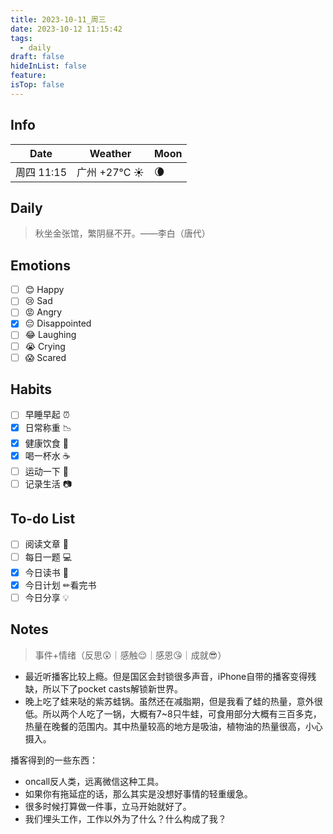 ```yaml
---
title: 2023-10-11_周三
date: 2023-10-12 11:15:42
tags:
  - daily
draft: false
hideInList: false
feature: 
isTop: false
---
```




## Info

| Date           | Weather      | Moon |
| -------------- | ------------ | ---- |
| 周四 11:15 |广州 +27°C ☀️  |🌘|

## Daily

> 秋坐金张馆，繁阴昼不开。——李白（唐代）



## Emotions

- [ ] 😊 Happy
- [ ] 😢 Sad
- [ ] 😡 Angry
- [x] 😔 Disappointed
- [ ] 😂 Laughing
- [ ] 😭 Crying
- [ ] 😱 Scared

## Habits

- [ ] 早睡早起 ⏰
- [x] 日常称重 📉
- [x] 健康饮食 🥗
- [x] 喝一杯水 ☕️
- [ ] 运动一下 🏃
- [ ] 记录生活 📷

## To-do List

- [ ] 阅读文章 🔎
- [ ] 每日一题 💻
- [x] 今日读书 📖
- [x] 今日计划 ✏看完书
- [ ] 今日分享 💡

## Notes
> 事件+情绪（反思😲｜感触😌｜感恩😘｜成就😎）
- 最近听播客比较上瘾。但是国区会封锁很多声音，iPhone自带的播客变得残缺，所以下了pocket casts解锁新世界。
- 晚上吃了蛙来哒的紫苏蛙锅。虽然还在减脂期，但是我看了蛙的热量，意外很低。所以两个人吃了一锅，大概有7~8只牛蛙，可食用部分大概有三百多克，热量在晚餐的范围内。其中热量较高的地方是吸油，植物油的热量很高，小心摄入。



播客得到的一些东西：
- oncall反人类，远离微信这种工具。
- 如果你有拖延症的话，那么其实是没想好事情的轻重缓急。
- 很多时候打算做一件事，立马开始就好了。
- 我们埋头工作，工作以外为了什么？什么构成了我？

